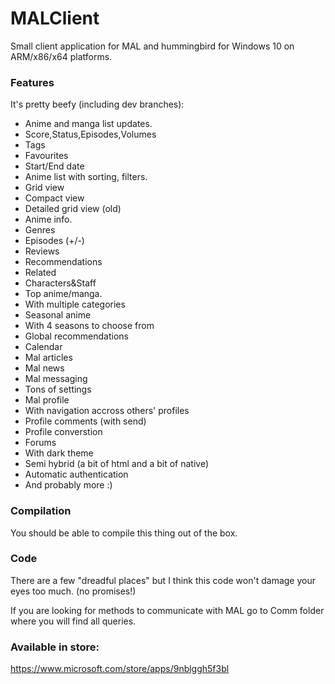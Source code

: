 # MALClient
Small client application for MAL and hummingbird for Windows 10 on ARM/x86/x64 platforms.
### Features
It's pretty beefy (including dev branches):
- Anime and manga list updates.
 - Score,Status,Episodes,Volumes
 - Tags
 - Favourites
 - Start/End date
- Anime list with sorting, filters.
 - Grid view
 - Compact view
 - Detailed grid view (old)
- Anime info.
 - Genres
 - Episodes (+/-)
 - Reviews
 - Recommendations
 - Related
 - Characters&Staff
- Top anime/manga.
 - With multiple categories
- Seasonal anime
 - With 4 seasons to choose from
- Global recommendations
- Calendar
- Mal articles
 - Mal news
- Mal messaging 
- Tons of settings
- Mal profile
 - With navigation accross others' profiles
 - Profile comments (with send)
 - Profile converstion
- Forums
 - With dark theme
 - Semi hybrid (a bit of html and a bit of native)
 - Automatic authentication
- And probably more :)

### Compilation
You should be able to compile this thing out of the box.
### Code
There are a few "dreadful places" but I think this code won't damage your eyes too much. (no promises!)

If you are looking for methods to communicate with MAL go to Comm folder where you will find all queries.
### Available in store:
https://www.microsoft.com/store/apps/9nblggh5f3bl
